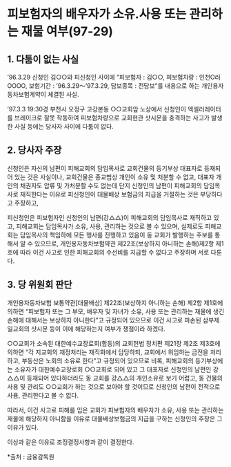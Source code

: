 # 피보험자의 배우자가 소유.사용 또는 관리하는 재물 여부(97-29)

##  1. 다툼이 없는 사실

 ’96.3.29 신청인 김○○와 피신청인 사이에  “피보험자 : 김○○, 피보험차량 : 인천O러OOOO, 보험기간 : ’96.3.29～’97.3.29, 담보종목 : 전담보”를 내용으로 하는 개인용자동차보험계약이 체결된 사실.
 
 ’97.3.3 19:30경 부천시 오정구 고강본동 ○○교회앞 노상에서 신청인이 엑셀러레이터를 브레이크로 잘못 작동하여 피보험차량으로 교회현관 샷시문을 충격하는 사고가 발생한 사실 등에는 당사자 사이에 다툼이 없다.

## 2. 당사자 주장

  신청인은 자신의 남편이 피해교회의 담임목사로 교회건물의 등기부상 대표자로 등재되어 있는 것은 사실이나, 교회건물은 종교법상 개인이 소유 및 처분할 수 없고, 대표자 개인의 채권자도 압류 및 가처분할 수도 없는데 단지 신청인의 남편이 피해교회의 담임목사로 재직한다는 이유로 피신청인이 대물배상 보험금의 지급을 거절하는 것은 부당하다고 주장하고,

  피신청인은 피보험자인 신청인의 남편(강△△)이 피해교회의 담임목사로 재직하고 있고, 피해교회는 담임목사가 소유, 사용, 관리하는 것으로 볼 수 있으며, 실제로도 피해교회는 담임목사의 책임하에 모든 행사를 진행하고 있음이 동 교회가 발행하는 주보를 통해서 알 수 있으므로, 개인용자동차보험약관 제22조(보상하지 아니하는 손해)제2항 제1호에 따라 이건 사고로 인한 피해교회의 수선비를 지급할 수 없다고 주장하며 서로 다툰다.

## 3. 당 위원회 판단

  개인용자동차보험 보통약관[대물배상] 제22조(보상하지 아니하는 손해) 제2항 제1호에 의하면 “피보험자 또는 그 부모, 배우자 및 자녀가 소유, 사용 또는 관리하는 재물에 생긴 손해에 대해서는 보상하지 아니한다”고 규정되어 있으므로 이건 사고로 파손된 삼부제일교회의 샷시문 등이 이에 해당하는지 여부가 쟁점이라 하겠다.
  
  ○○교회가 소속된 대한예수교장로회(합동)의 교회헌법 정치편 제21장 제2조 제3호에 의하면 “각 지교회의 재정처리는 재직회에서 담당하되, 교회에서 위임하는 금전을 처리하고, 부동산은 노회의 소유로 한다”고 규정되어 있으므로 비록, 피해교회의 등기부상에는 소유자가 대한예수교장로회 ○○교회로 되어 있고 그 대표자로 신청인의 남편인 강△△이 등재되어 있다하더라도 동 교회를 강△△의 개인소유로 보기 어렵고, 동 건물의 사용 및 관리도 ○○교회가 하는 것으로 보아야 할 것이므로 신청인의 남편이 전적으로 사용, 관리한다고 볼 수 없다.
  
  따라서, 이건 사고로 피해를 입은 교회가 피보험자의 배우자가 소유, 사용 또는 관리하는 재물에 해당하지 아니함을 이유로 대물배상보험금의 지급을 구하는 신청인의 주장은 그 이유가 있다.
  
  이상과 같은 이유로 조정결정사항과 같이 결정한다.

  *출처 : 금융감독원
